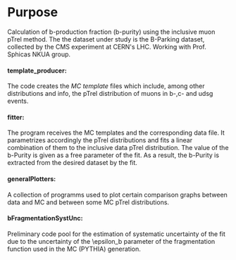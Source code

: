 # Purpose
Calculation of b-production fraction (b-purity) using the inclusive muon pTrel method. The the dataset under study is the B-Parking dataset, collected by the CMS experiment at CERN's LHC. Working with Prof. Sphicas NKUA group.

#### template_producer:
The code creates the _MC template_ files which include, among other  distributions and info, the pTrel distribution of muons in b-,c- and udsg events.

#### fitter: 
The program receives the MC templates and the corresponding data file. It parametrizes accordingly the pTrel distributions and fits a linear combination of them to the inclusive data pTrel distribution. The value of the b-Purity is given as a free parameter of the fit. As a result, the b-Purity is extracted from the desired dataset by the fit.

#### generalPlotters:
A collection of programms used to plot certain comparison graphs between data and MC and between some MC pTrel distributions.

#### bFragmentationSystUnc: 
Preliminary code pool for the estimation of systematic uncertainty of the fit due to the uncertainty of the \epsilon_b parameter of the fragmentation function used in the MC (PYTHIA) generation.
